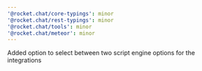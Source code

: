 ```yaml
---
'@rocket.chat/core-typings': minor
'@rocket.chat/rest-typings': minor
'@rocket.chat/tools': minor
'@rocket.chat/meteor': minor
---
```


Added option to select between two script engine options for the integrations
